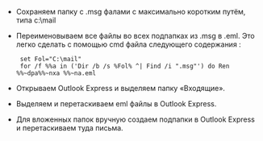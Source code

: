 - Сохраняем папку с .msg фалами с максимально коротким путём, типа c:\mail
- Переименовываем все файлы во всех подпапках из .msg в .eml. Это легко сделать с помощью cmd файла следующего содержания :

       set Fol="C:\mail"
       for /f %%a in ('Dir /b /s %Fol% ^| Find /i ".msg"') do Ren %%~dpa%%~nxa %%~na.eml

- Открываем Outlook Express и выделяем папку «Входящие».

- Выделяем и перетаскиваем eml файлы в Outlook Express.
- Для вложенных папок вручную создаем подпапки в Outlook Express и перетаскиваем туда письма.
